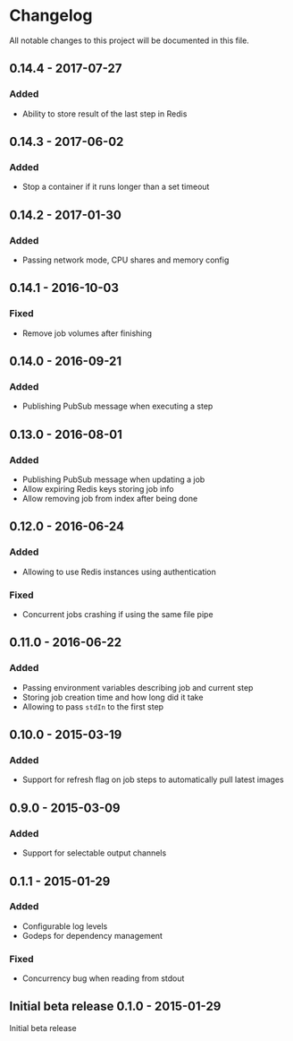 # Changelog
All notable changes to this project will be documented in this file.

0.14.4 - 2017-07-27
-------------------
### Added
- Ability to store result of the last step in Redis

0.14.3 - 2017-06-02
-------------------
### Added
- Stop a container if it runs longer than a set timeout

0.14.2 - 2017-01-30
-------------------
### Added
- Passing network mode, CPU shares and memory config

0.14.1 - 2016-10-03
-------------------
### Fixed
- Remove job volumes after finishing

0.14.0 - 2016-09-21
-------------------
### Added
- Publishing PubSub message when executing a step

0.13.0 - 2016-08-01
-------------------
### Added
- Publishing PubSub message when updating a job
- Allow expiring Redis keys storing job info
- Allow removing job from index after being done

0.12.0 - 2016-06-24
-------------------
### Added
- Allowing to use Redis instances using authentication

### Fixed
- Concurrent jobs crashing if using the same file pipe

0.11.0 - 2016-06-22
-------------------
### Added
- Passing environment variables describing job and current step
- Storing job creation time and how long did it take
- Allowing to pass `stdIn` to the first step

0.10.0 - 2015-03-19
-------------------
### Added
- Support for refresh flag on job steps to automatically pull latest images

0.9.0 - 2015-03-09
-------------------
### Added
- Support for selectable output channels

0.1.1 - 2015-01-29
-------------------
### Added
- Configurable log levels
- Godeps for dependency management

### Fixed
- Concurrency bug when reading from stdout

Initial beta release
0.1.0 - 2015-01-29
-------------------
Initial beta release
